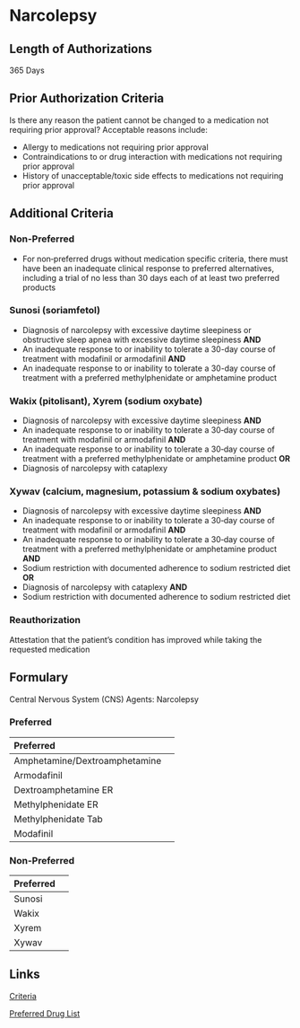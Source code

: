 # Narcolepsy

## Length of Authorizations

365 Days

## Prior Authorization Criteria

Is there any reason the patient cannot be changed to a medication not requiring prior approval? Acceptable reasons include:

-   Allergy to medications not requiring prior approval
-   Contraindications to or drug interaction with medications not requiring prior approval
-   History of unacceptable/toxic side effects to medications not requiring prior approval

## Additional Criteria

### Non-Preferred

-   For non‐preferred drugs without medication specific criteria, there must have been an inadequate clinical response to preferred alternatives, including a trial of no less than 30 days each of at least two preferred products

### Sunosi (soriamfetol)

-   Diagnosis of narcolepsy with excessive daytime sleepiness or obstructive sleep apnea with excessive daytime sleepiness **AND**
-   An inadequate response to or inability to tolerate a 30-day course of treatment with modafinil or armodafinil **AND**
-   An inadequate response to or inability to tolerate a 30-day course of treatment with a preferred methylphenidate or amphetamine product

### Wakix (pitolisant), Xyrem (sodium oxybate)

-   Diagnosis of narcolepsy with excessive daytime sleepiness **AND**
-   An inadequate response to or inability to tolerate a 30‐day course of treatment with modafinil or armodafinil **AND**
-   An inadequate response to or inability to tolerate a 30‐day course of treatment with a preferred methylphenidate or amphetamine product **OR**
-   Diagnosis of narcolepsy with cataplexy

### Xywav (calcium, magnesium, potassium & sodium oxybates)

-   Diagnosis of narcolepsy with excessive daytime sleepiness **AND**
-   An inadequate response to or inability to tolerate a 30‐day course of treatment with modafinil or armodafinil **AND**
-   An inadequate response to or inability to tolerate a 30‐day course of treatment with a preferred methylphenidate or amphetamine product **AND**
-   Sodium restriction with documented adherence to sodium restricted diet **OR**
-   Diagnosis of narcolepsy with cataplexy **AND**
-   Sodium restriction with documented adherence to sodium restricted diet

### Reauthorization

Attestation that the patient’s condition has improved while taking the requested medication

## Formulary

Central Nervous System (CNS) Agents: Narcolepsy

### Preferred

| Preferred                     |      |
| :---------------------------- | ---: |
| Amphetamine/Dextroamphetamine |      |
| Armodafinil                   |      |
| Dextroamphetamine ER          |      |
| Methylphenidate ER            |      |
| Methylphenidate Tab           |      |
| Modafinil                     |      |

### Non-Preferred

| Preferred |      |
| :-------- | ---: |
| Sunosi    |      |
| Wakix     |      |
| Xyrem     |      |
| Xywav     |      |

## Links

[Criteria](https://pharmacy.medicaid.ohio.gov/sites/default/files/20220415_UPDL_Criteria_FINAL_.pdf#page=38)

[Preferred Drug List](https://pharmacy.medicaid.ohio.gov/sites/default/files/20220701_UPDL_FINAL.pdf#page=15)
